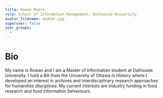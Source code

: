 ```yaml
---
title: Rowan Moore
role: School of Information Management, Dalhousie University
avatar_filename: avatar.jpg
superuser: false
user_groups:
  - 
---
```


# Bio
My name is Rowan and I am a Master of Information student at Dalhousie University. I hold a BA from the University of Ottawa in History where I developed an interest in archives and interdisciplinary research approaches for humanities disciplines. My current interests are industry funding in food research and food information behaviours.
